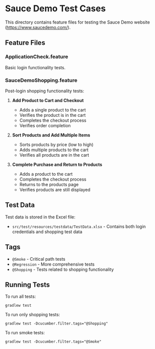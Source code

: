 # Sauce Demo Test Cases

This directory contains feature files for testing the Sauce Demo website (https://www.saucedemo.com/).

## Feature Files

### ApplicationCheck.feature
Basic login functionality tests.

### SauceDemoShopping.feature
Post-login shopping functionality tests:

1. **Add Product to Cart and Checkout**
   - Adds a single product to the cart
   - Verifies the product is in the cart
   - Completes the checkout process
   - Verifies order completion

2. **Sort Products and Add Multiple Items**
   - Sorts products by price (low to high)
   - Adds multiple products to the cart
   - Verifies all products are in the cart

3. **Complete Purchase and Return to Products**
   - Adds a product to the cart
   - Completes the checkout process
   - Returns to the products page
   - Verifies products are still displayed

## Test Data

Test data is stored in the Excel file:
- `src/test/resources/testdata/TestData.xlsx` - Contains both login credentials and shopping test data

## Tags

- `@Smoke` - Critical path tests
- `@Regression` - More comprehensive tests
- `@Shopping` - Tests related to shopping functionality

## Running Tests

To run all tests:
```
gradlew test
```

To run only shopping tests:
```
gradlew test -Dcucumber.filter.tags="@Shopping"
```

To run smoke tests:
```
gradlew test -Dcucumber.filter.tags="@Smoke"
```

